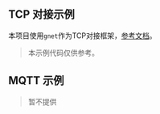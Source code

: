 ## TCP 对接示例

本项目使用`gnet`作为TCP对接框架，[参考文档](https://github.com/panjf2000/gnet)。

> 本示例代码仅供参考。

## MQTT 示例

> 暂不提供
